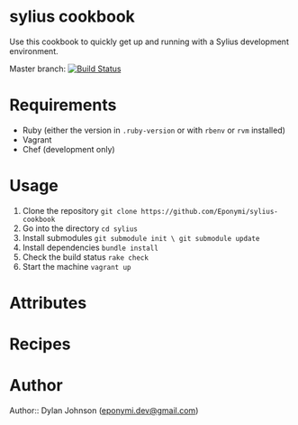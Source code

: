 # sylius cookbook
Use this cookbook to quickly get up and running with a Sylius development environment.

Master branch: [![Build Status](https://travis-ci.org/Eponymi/chef-sylius.png)](https://travis-ci.org/Eponymi/chef-sylius)

# Requirements
  - Ruby (either the version in `.ruby-version` or with `rbenv` or `rvm` installed)
  - Vagrant
  - Chef (development only)

# Usage
  1. Clone the repository `git clone https://github.com/Eponymi/sylius-cookbook`
  2. Go into the directory `cd sylius`
  3. Install submodules `git submodule init \ git submodule update`
  4. Install dependencies `bundle install`
  5. Check the build status `rake check`
  6. Start the machine `vagrant up`

# Attributes

# Recipes

# Author

Author:: Dylan Johnson (<eponymi.dev@gmail.com>)


